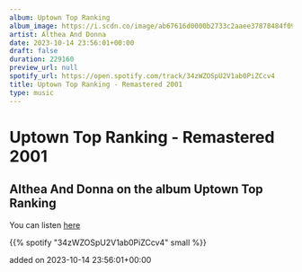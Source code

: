 ```yaml
---
album: Uptown Top Ranking
album_image: https://i.scdn.co/image/ab67616d0000b2733c2aaee37878484f092d488d
artist: Althea And Donna
date: 2023-10-14 23:56:01+00:00
draft: false
duration: 229160
preview_url: null
spotify_url: https://open.spotify.com/track/34zWZOSpU2V1ab0PiZCcv4
title: Uptown Top Ranking - Remastered 2001
type: music
---
```



# Uptown Top Ranking - Remastered 2001

## Althea And Donna on the album Uptown Top Ranking

You can listen [here](https://open.spotify.com/track/34zWZOSpU2V1ab0PiZCcv4)

{{% spotify "34zWZOSpU2V1ab0PiZCcv4" small %}}

added on 2023-10-14 23:56:01+00:00